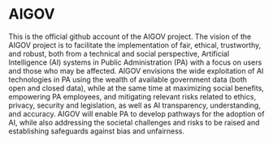 # AIGOV

This is the official github account of the AIGOV project. The vision of the AIGOV project is to facilitate the implementation of fair, ethical, trustworthy, and robust, both from a technical and social perspective, Artificial Intelligence (AI) systems in Public Administration (PA) with a focus on users and those who may be affected. AIGOV envisions the wide exploitation of AI technologies in PA using the wealth of available government data (both open and closed data), while at the same time at maximizing social benefits, empowering PA employees, and mitigating relevant risks related to ethics, privacy, security and legislation, as well as AI transparency, understanding, and accuracy. AIGOV will enable PA to develop pathways for the adoption of AI, while also addressing the societal challenges and risks to be raised and establishing safeguards against bias and unfairness.
